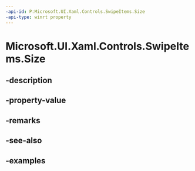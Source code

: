 ```yaml
---
-api-id: P:Microsoft.UI.Xaml.Controls.SwipeItems.Size
-api-type: winrt property
---
```


<!-- Property syntax.
public uint Size { get; }
-->

# Microsoft.UI.Xaml.Controls.SwipeItems.Size

## -description

## -property-value

## -remarks

## -see-also

## -examples

